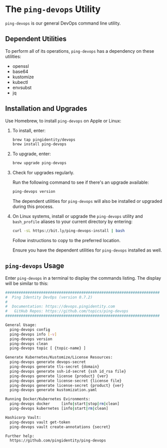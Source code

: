# The `ping-devops` Utility

`ping-devops` is our general DevOps command line utility.

## Dependent Utilities

To perform all of its operations, `ping-devops` has a dependency on these utilities:

* openssl
* base64
* kustomize
* kubectl
* envsubst
* jq

## Installation and Upgrades

Use Homebrew, to install `ping-devops` on Apple or Linux:

1. To install, enter:

    ```sh
    brew tap pingidentity/devops
    brew install ping-devops
    ```

1. To upgrade, enter:

    ```sh
    brew upgrade ping-devops
    ```

1. Check for upgrades regularly.

    Run the following command to see if there's an upgrade available:

    ```sh
    ping-devops version
    ```

    The dependent utilities for `ping-devops` will also be installed or upgraded during this process.

1. On Linux systems, install or upgrade the `ping-devops` utility and `bash_profile` aliases to your current directory by entering:

    ```sh
    curl -sL https://bit.ly/ping-devops-install | bash
    ```

    Follow instructions to copy to the preferred location.

    Ensure you have the dependent utilities for `ping-devops` installed as well.

## `ping-devops` Usage

Enter `ping-devops` in a terminal to display the commands listing. The display will be similar to this:

```sh
#####################################################################
#  Ping Identity DevOps (version 0.7.2)
#
#  Documentation: https://devops.pingidentity.com
#   GitHub Repos: https://github.com/topics/ping-devops
#####################################################################

General Usage:
  ping-devops config
  ping-devops info [-v]
  ping-devops version
  ping-devops clean
  ping-devops topic [ {topic-name} ]

Generate Kubernetes/Kustomize/License Resources:
  ping-devops generate devops-secret
  ping-devops generate tls-secret {domain}
  ping-devops generate ssh-id-secret {ssh id_rsa file}
  ping-devops generate license {product} {ver}
  ping-devops generate license-secret {license file}
  ping-devops generate license-secret {product} {ver}
  ping-devops generate kustomization.yaml

Running Docker/Kubernetes Evironments:
  ping-devops docker     [info|start|stop|rm|clean]
  ping-devops kubernetes [info|start|rm|clean]

Hashicorp Vault:
  ping-devops vault get-token
  ping-devops vault create-annotations {secret}

Further help:
  https://github.com/pingidentity/ping-devops
```
